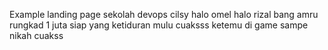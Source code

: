 Example landing page sekolah devops cilsy
halo omel
halo rizal
bang amru rungkad 1 juta
siap yang ketiduran mulu
cuaksss
ketemu di game sampe nikah cuakss
